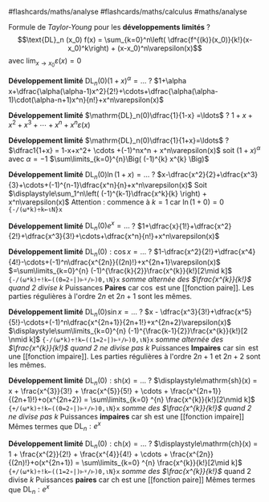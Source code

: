 
#flashcards/maths/analyse #flashcards/maths/calculus  #maths/analyse 

Formule de _Taylor-Young_ pour les **développements limités**
?
$$\text{DL}_n (x_0) f(x) = \sum_{k=0}^n\left( \dfrac{f^{(k)}(x_0)}{k!}(x-x_0)^k\right) + (x-x_0)^n\varepsilon(x)$$ 
avec $\displaystyle\lim_{x\rightarrow x_0} \varepsilon(x) = 0$
<!--SR:!2024-07-08,382,201-->


**Développement limité**
$\mathrm{DL}_n(0)(1+x)^\alpha = \ldots$
?
$1+\alpha x+\dfrac{\alpha(\alpha-1)x^2}{2!}+\cdots+\dfrac{\alpha(\alpha-1)\cdot(\alpha-n+1)x^n}{n!}+x^n\varepsilon(x)$
<!--SR:!2023-10-14,113,130-->

**Développement limité**
$\mathrm{DL}_n(0)\dfrac{1}{1-x} =\ldots$
?
$1+x+x^2+x^3+\cdots+x^n+x^n\varepsilon(x)$
<!--SR:!2024-06-01,387,170-->


**Développement limité**
$\mathrm{DL}_n(0)\dfrac{1}{1+x}=\ldots$
?
$\dfrac1{1+x} = 1-x+x^2+ \cdots +(-1)^nx^n + x^n\varepsilon(x)$
soit $(1+x)^\alpha$ avec $\alpha = -1$
$\sum\limits_{k=0}^{n}\Big( (-1)^{k} x^{k} \Big)$
<!--SR:!2024-04-09,292,170-->


**Développement limité**
$\mathrm{DL}_n(0)\ln(1+x) =\ldots$
?
$x-\dfrac{x^2}{2}+\dfrac{x^3}{3}+\cdots+(-1)^{n-1}\dfrac{x^n}{n}+x^n\varepsilon(x)$
Soit $\displaystyle\sum_1^n\left( (-1)^{k-1}\dfrac{x^k}{k} \right) + x^n\varepsilon(x)$ Attention : commence à $k=1$ car $\ln(1+0) = 0$
`{-/(⍵*k)÷k←⍳N}x`
<!--SR:!2023-10-25,125,130-->


**Développement limité**
$\mathrm{DL}_n(0)e^x = \ldots$
?
$1+\dfrac{x}{1!}+\dfrac{x^2}{2!}+\dfrac{x^3}{3!}+\cdots+\dfrac{x^n}{n!}+x^n\varepsilon(x)$
<!--SR:!2026-07-31,1177,311-->



**Développement limité**
$\mathrm{DL}_{n}(0):\cos x =\ldots$
?
$1-\dfrac{x^2}{2!}+\dfrac{x^4}{4!}-\cdots+(-1)^n\dfrac{x^{2n}}{(2n)!}+x^{2n+1}\varepsilon(x)$
$=\sum\limits_{k=0}^{n} (-1)^{\frac{k}{2}}\frac{x^{k}}{k!}[2\mid k]$
`{-/(⍵*k)÷!k←((0=2∘|)⊢⍤/⊢)0,⍳N}x`
_somme alternée des $\frac{x^{k}}{k!}$ quand $2$ divise $k$_
Puissances **Paires** car $\cos$ est une [[fonction paire]].
Les parties régulières à l'ordre $2n$ et $2n+1$ sont les mêmes.
<!--SR:!2024-01-10,244,200-->


**Développement limité**
$\mathrm{DL}_n(0)\sin x =\ldots$
?
$x - \dfrac{x^3}{3!}+\dfrac{x^5}{5!}-\cdots+(-1)^n\dfrac{x^{2n+1}}{2n+1!}+x^{2n+2}\varepsilon(x)$
$\displaystyle\sum\limits_{k=0}^{n} (-1)^{\frac{k-1}{2}}\frac{x^{k}}{k!}[2 \nmid k]$
`{-/(⍵*k)÷!k←((1=2∘|)⊢⍤/⊢)0,⍳N}x`
_somme alternée des $\frac{x^{k}}{k!}$ quand $2$ ne divise pas $k$_
Puissances **Impaires** car $\sin$ est une [[fonction impaire]].
Les parties régulières à l'ordre $2n+1$ et $2n+2$ sont les mêmes.
<!--SR:!2024-06-21,364,239-->


**Développement limité**
$\mathrm{DL}_{n}(0) :\mathrm{sh}(x) = \ldots$
?
$\displaystyle\mathrm{sh}(x) = x + \frac{x^{3}}{3!} + \frac{x^{5}}{5!} + \cdots + \frac{x^{2n+1}}{(2n+1)!}+o(x^{2n+2}) = \sum\limits_{k=0} ^{n} \frac{x^{k}}{k!}[2\nmid k]$
`{+/(⍵*k)÷!k←((0=2∘|)⊢⍤/⊢)0,⍳N}x`
_somme des $\frac{x^{k}}{k!}$ quand $2$ ne divise pas $k$_
Puissances **impaires** car $\mathrm{sh}$ est une [[fonction impaire]]
Mêmes termes que $\mathrm{DL}_{n}: e^{x}$
<!--SR:!2024-02-04,269,198-->

**Développement limité**
$\mathrm{DL}_{n}(0) :\mathrm{ch}(x) = \ldots$
?
$\displaystyle\mathrm{ch}(x) = 1 + \frac{x^{2}}{2!} + \frac{x^{4}}{4!} + \cdots + \frac{x^{2n}}{(2n)!}+o(x^{2n+1}) = \sum\limits_{k=0} ^{n} \frac{x^{k}}{k!}[2\mid k]$
`{+/(⍵*k)÷!k←((1=2∘|)⊢⍤/⊢)0,⍳N}x`
_somme des $\frac{x^{k}}{k!}$_ quand $2$ divise $k$
Puissances **paires** car $\mathrm{ch}$ est une [[fonction paire]]
Mêmes termes que $\mathrm{DL}_{n}: e^{x}$
<!--SR:!2023-09-11,43,197-->



